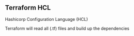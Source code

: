 ## Terraform HCL

Hashicorp Configuration Language (HCL)

Terraform will read all (.tf) files and build up the dependencies

